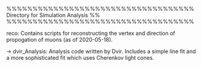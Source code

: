 %%%%%%%%%%%%%%%%%%%%%%%%%%%%%%%%%%%%
Directory for Simulation Analysis %%
%%%%%%%%%%%%%%%%%%%%%%%%%%%%%%%%%%%%

reco: Contains scripts for reconstructing the vertex and direction of propogation of muons (as of 2020-05-18).

-> dvir_Analysis: Analysis code written by Dvir. Includes a simple line fit and a more sophisticated fit which uses Cherenkov light cones. 

